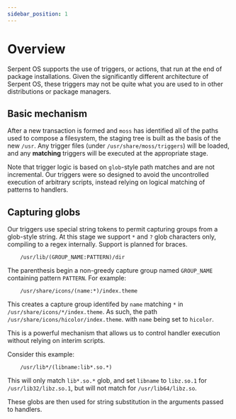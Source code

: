 ```yaml
---
sidebar_position: 1
---
```


# Overview

Serpent OS supports the use of triggers, or actions, that run at the end of package installations.
Given the significantly different architecture of Serpent OS, these triggers may not be quite what
you are used to in other distributions or package managers.

## Basic mechanism

After a new transaction is formed and `moss` has identified all of the paths used to compose a filesystem,
the staging tree is built as the basis of the new `/usr`. Any trigger files (under `/usr/share/moss/triggers`)
will be loaded, and any **matching** triggers will be executed at the appropriate stage.

Note that trigger logic is based on `glob`-style path matches and are not incremental. Our triggers were so
designed to avoid the uncontrolled execution of arbitrary scripts, instead relying on logical matching of
patterns to handlers.

## Capturing globs

Our triggers use special string tokens to permit capturing groups from a glob-style string. At this stage we
support `*` and `?` glob characters only, compiling to a regex internally. Support is planned for braces.

```
    /usr/lib/(GROUP_NAME:PATTERN)/dir
```

The parenthesis begin a non-greedy capture group named `GROUP_NAME` containing pattern `PATTERN`. For example:

```
    /usr/share/icons/(name:*)/index.theme
```

This creates a capture group identifed by `name` matching `*` in `/usr/share/icons/*/index.theme`. As such,
the path `/usr/share/icons/hicolor/index.theme`. with `name` being set to `hicolor`.

This is a powerful mechanism that allows us to control handler execution without relying on interim scripts.

Consider this example:

```
    /usr/lib*/(libname:lib*.so.*)
```

This will only match `lib*.so.*` glob, and set `libname` to `libz.so.1` for `/usr/lib32/libz.so.1`, but will not
match for `/usr/lib64/libz.so`.

These globs are then used for string substitution in the arguments passed to handlers.